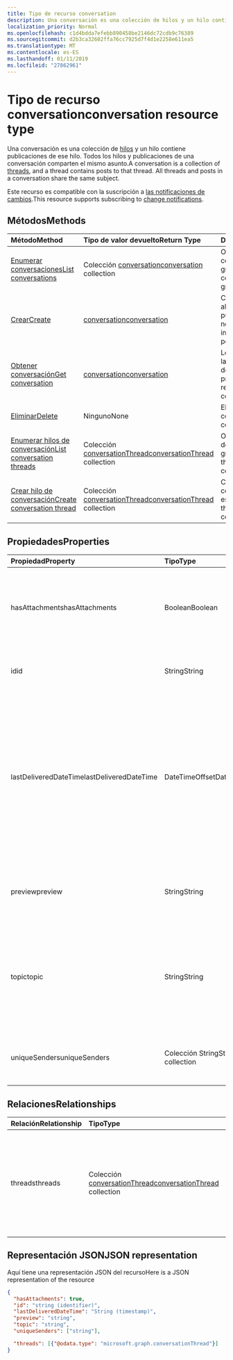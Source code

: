 ```yaml
---
title: Tipo de recurso conversation
description: Una conversación es una colección de hilos y un hilo contiene publicaciones de ese hilo. Todos los hilos y publicaciones de una conversación comparten el mismo asunto.
localization_priority: Normal
ms.openlocfilehash: c1d4bdda7efebb890458be2146dc72cdb9c76389
ms.sourcegitcommit: d2b3ca32602ffa76cc7925d7f4d1e2258e611ea5
ms.translationtype: MT
ms.contentlocale: es-ES
ms.lasthandoff: 01/11/2019
ms.locfileid: "27862961"
---
```

# <a name="conversation-resource-type"></a><span data-ttu-id="0aac4-104">Tipo de recurso conversation</span><span class="sxs-lookup"><span data-stu-id="0aac4-104">conversation resource type</span></span>

<span data-ttu-id="0aac4-p102">Una conversación es una colección de [hilos](conversationthread.md) y un hilo contiene publicaciones de ese hilo. Todos los hilos y publicaciones de una conversación comparten el mismo asunto.</span><span class="sxs-lookup"><span data-stu-id="0aac4-p102">A conversation is a collection of [threads](conversationthread.md), and a thread contains posts to that thread. All threads and posts in a conversation share the same subject.</span></span>

<span data-ttu-id="0aac4-107">Este recurso es compatible con la suscripción a [las notificaciones de cambios](/graph/webhooks).</span><span class="sxs-lookup"><span data-stu-id="0aac4-107">This resource supports subscribing to [change notifications](/graph/webhooks).</span></span>

## <a name="methods"></a><span data-ttu-id="0aac4-108">Métodos</span><span class="sxs-lookup"><span data-stu-id="0aac4-108">Methods</span></span>

| <span data-ttu-id="0aac4-109">Método</span><span class="sxs-lookup"><span data-stu-id="0aac4-109">Method</span></span>       | <span data-ttu-id="0aac4-110">Tipo de valor devuelto</span><span class="sxs-lookup"><span data-stu-id="0aac4-110">Return Type</span></span>  |<span data-ttu-id="0aac4-111">Descripción</span><span class="sxs-lookup"><span data-stu-id="0aac4-111">Description</span></span>|
|:---------------|:--------|:----------|
|[<span data-ttu-id="0aac4-112">Enumerar conversaciones</span><span class="sxs-lookup"><span data-stu-id="0aac4-112">List conversations</span></span>](../api/group-list-conversations.md) | <span data-ttu-id="0aac4-113">Colección [conversation](conversation.md)</span><span class="sxs-lookup"><span data-stu-id="0aac4-113">[conversation](conversation.md) collection</span></span> |<span data-ttu-id="0aac4-114">Obtenga la lista de conversaciones en este grupo.</span><span class="sxs-lookup"><span data-stu-id="0aac4-114">Get the list of conversations in this group.</span></span>|
|[<span data-ttu-id="0aac4-115">Crear</span><span class="sxs-lookup"><span data-stu-id="0aac4-115">Create</span></span>](../api/group-post-conversations.md) |[<span data-ttu-id="0aac4-116">conversation</span><span class="sxs-lookup"><span data-stu-id="0aac4-116">conversation</span></span>](conversation.md)| <span data-ttu-id="0aac4-117">Cree una conversación al incluir un hilo y una publicación.</span><span class="sxs-lookup"><span data-stu-id="0aac4-117">Create a new conversation by including a thread and a post.</span></span>|
|[<span data-ttu-id="0aac4-118">Obtener conversación</span><span class="sxs-lookup"><span data-stu-id="0aac4-118">Get conversation</span></span>](../api/conversation-get.md) | [<span data-ttu-id="0aac4-119">conversation</span><span class="sxs-lookup"><span data-stu-id="0aac4-119">conversation</span></span>](conversation.md) |<span data-ttu-id="0aac4-120">Lea las propiedades y las relaciones del objeto de conversación.</span><span class="sxs-lookup"><span data-stu-id="0aac4-120">Read properties and relationships of conversation object.</span></span>|
|[<span data-ttu-id="0aac4-121">Eliminar</span><span class="sxs-lookup"><span data-stu-id="0aac4-121">Delete</span></span>](../api/conversation-delete.md) | <span data-ttu-id="0aac4-122">Ninguno</span><span class="sxs-lookup"><span data-stu-id="0aac4-122">None</span></span> |<span data-ttu-id="0aac4-123">Elimine el objeto de conversación.</span><span class="sxs-lookup"><span data-stu-id="0aac4-123">Delete conversation object.</span></span> |
|[<span data-ttu-id="0aac4-124">Enumerar hilos de conversación</span><span class="sxs-lookup"><span data-stu-id="0aac4-124">List conversation threads</span></span>](../api/conversation-list-threads.md) |<span data-ttu-id="0aac4-125">Colección [conversationThread](conversationthread.md)</span><span class="sxs-lookup"><span data-stu-id="0aac4-125">[conversationThread](conversationthread.md) collection</span></span>| <span data-ttu-id="0aac4-126">Obtenga todos los hilos de una conversación de grupo.</span><span class="sxs-lookup"><span data-stu-id="0aac4-126">Get all the threads in a group conversation.</span></span>|
|[<span data-ttu-id="0aac4-127">Crear hilo de conversación</span><span class="sxs-lookup"><span data-stu-id="0aac4-127">Create conversation thread</span></span>](../api/conversation-post-threads.md) |<span data-ttu-id="0aac4-128">Colección [conversationThread](conversationthread.md)</span><span class="sxs-lookup"><span data-stu-id="0aac4-128">[conversationThread](conversationthread.md) collection</span></span>| <span data-ttu-id="0aac4-129">Cree un hilo en la conversación especificada.</span><span class="sxs-lookup"><span data-stu-id="0aac4-129">Create a thread in the specified conversation.</span></span>|

## <a name="properties"></a><span data-ttu-id="0aac4-130">Propiedades</span><span class="sxs-lookup"><span data-stu-id="0aac4-130">Properties</span></span>
| <span data-ttu-id="0aac4-131">Propiedad</span><span class="sxs-lookup"><span data-stu-id="0aac4-131">Property</span></span>     | <span data-ttu-id="0aac4-132">Tipo</span><span class="sxs-lookup"><span data-stu-id="0aac4-132">Type</span></span>   |<span data-ttu-id="0aac4-133">Descripción</span><span class="sxs-lookup"><span data-stu-id="0aac4-133">Description</span></span>|
|:---------------|:--------|:----------|
|<span data-ttu-id="0aac4-134">hasAttachments</span><span class="sxs-lookup"><span data-stu-id="0aac4-134">hasAttachments</span></span>|<span data-ttu-id="0aac4-135">Boolean</span><span class="sxs-lookup"><span data-stu-id="0aac4-135">Boolean</span></span>|<span data-ttu-id="0aac4-136">Indica si alguna de las publicaciones de esta conversación tiene al menos un dato adjunto.</span><span class="sxs-lookup"><span data-stu-id="0aac4-136">Indicates whether any of the posts within this Conversation has at least one attachment.</span></span>|
|<span data-ttu-id="0aac4-137">id</span><span class="sxs-lookup"><span data-stu-id="0aac4-137">id</span></span>|<span data-ttu-id="0aac4-138">String</span><span class="sxs-lookup"><span data-stu-id="0aac4-138">String</span></span>|<span data-ttu-id="0aac4-p103">El identificador único de las conversaciones. Solo lectura.</span><span class="sxs-lookup"><span data-stu-id="0aac4-p103">The conversations's unique identifier. Read-only.</span></span>|
|<span data-ttu-id="0aac4-141">lastDeliveredDateTime</span><span class="sxs-lookup"><span data-stu-id="0aac4-141">lastDeliveredDateTime</span></span>|<span data-ttu-id="0aac4-142">DateTimeOffset</span><span class="sxs-lookup"><span data-stu-id="0aac4-142">DateTimeOffset</span></span>|<span data-ttu-id="0aac4-p104">El tipo de marca de tiempo representa la información de fecha y hora con el formato ISO 8601 y está siempre en hora UTC. Por ejemplo, medianoche UTC del 1 de enero de 2014 sería así: `'2014-01-01T00:00:00Z'`</span><span class="sxs-lookup"><span data-stu-id="0aac4-p104">The Timestamp type represents date and time information using ISO 8601 format and is always in UTC time. For example, midnight UTC on Jan 1, 2014 would look like this: `'2014-01-01T00:00:00Z'`</span></span>|
|<span data-ttu-id="0aac4-145">preview</span><span class="sxs-lookup"><span data-stu-id="0aac4-145">preview</span></span>|<span data-ttu-id="0aac4-146">String</span><span class="sxs-lookup"><span data-stu-id="0aac4-146">String</span></span>|<span data-ttu-id="0aac4-147">Un breve resumen del cuerpo de la última publicación de esta conversación.</span><span class="sxs-lookup"><span data-stu-id="0aac4-147">A short summary from the body of the latest post in this converstaion.</span></span>|
|<span data-ttu-id="0aac4-148">topic</span><span class="sxs-lookup"><span data-stu-id="0aac4-148">topic</span></span>|<span data-ttu-id="0aac4-149">String</span><span class="sxs-lookup"><span data-stu-id="0aac4-149">String</span></span>|<span data-ttu-id="0aac4-p105">El tema de la conversación. Esta propiedad se puede establecer al crear la conversación, pero no se puede actualizar.</span><span class="sxs-lookup"><span data-stu-id="0aac4-p105">The topic of the conversation. This property can be set when the conversation is created, but it cannot be updated.</span></span>|
|<span data-ttu-id="0aac4-152">uniqueSenders</span><span class="sxs-lookup"><span data-stu-id="0aac4-152">uniqueSenders</span></span>|<span data-ttu-id="0aac4-153">Colección String</span><span class="sxs-lookup"><span data-stu-id="0aac4-153">String collection</span></span>|<span data-ttu-id="0aac4-154">Todos los usuarios que envían un mensaje a esta conversación.</span><span class="sxs-lookup"><span data-stu-id="0aac4-154">All the users that sent a message to this Conversation.</span></span>|

## <a name="relationships"></a><span data-ttu-id="0aac4-155">Relaciones</span><span class="sxs-lookup"><span data-stu-id="0aac4-155">Relationships</span></span>
| <span data-ttu-id="0aac4-156">Relación</span><span class="sxs-lookup"><span data-stu-id="0aac4-156">Relationship</span></span> | <span data-ttu-id="0aac4-157">Tipo</span><span class="sxs-lookup"><span data-stu-id="0aac4-157">Type</span></span>   |<span data-ttu-id="0aac4-158">Descripción</span><span class="sxs-lookup"><span data-stu-id="0aac4-158">Description</span></span>|
|:---------------|:--------|:----------|
|<span data-ttu-id="0aac4-159">threads</span><span class="sxs-lookup"><span data-stu-id="0aac4-159">threads</span></span>|<span data-ttu-id="0aac4-160">Colección [conversationThread](conversationthread.md)</span><span class="sxs-lookup"><span data-stu-id="0aac4-160">[conversationThread](conversationthread.md) collection</span></span>|<span data-ttu-id="0aac4-p106">Una colección de todos los hilos de la conversación. Una propiedad de navegación. Solo lectura. Admite valores NULL.</span><span class="sxs-lookup"><span data-stu-id="0aac4-p106">A collection of all the conversation threads in the conversation. A navigation property. Read-only. Nullable.</span></span>|

## <a name="json-representation"></a><span data-ttu-id="0aac4-165">Representación JSON</span><span class="sxs-lookup"><span data-stu-id="0aac4-165">JSON representation</span></span>

<span data-ttu-id="0aac4-166">Aquí tiene una representación JSON del recurso</span><span class="sxs-lookup"><span data-stu-id="0aac4-166">Here is a JSON representation of the resource</span></span>

<!--{
  "blockType": "resource",
  "optionalProperties": [
    "threads"
  ],
  "keyProperty": "id",
  "baseType": "microsoft.graph.entity",
  "@odata.type": "microsoft.graph.conversation",
  "@odata.annotations": [
    {
      "property": "threads",
      "capabilities": {
        "changeTracking": false,
        "searchable": false
      }
    }
  ]
}-->

```json
{
  "hasAttachments": true,
  "id": "string (identifier)",
  "lastDeliveredDateTime": "String (timestamp)",
  "preview": "string",
  "topic": "string",
  "uniqueSenders": ["string"],

  "threads": [{"@odata.type": "microsoft.graph.conversationThread"}]
}

```


<!-- uuid: 8fcb5dbc-d5aa-4681-8e31-b001d5168d79
2015-10-25 14:57:30 UTC -->
<!-- {
  "type": "#page.annotation",
  "description": "conversation resource",
  "keywords": "",
  "section": "documentation",
  "tocPath": ""
}-->
